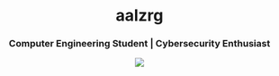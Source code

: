 
<h1 align="center">aalzrg</h1>
<h3 align="center">Computer Engineering Student | Cybersecurity Enthusiast</h3>


<p align="center">
<a href="https://x.com/0xlzrg" target="blank"><img align="center" src="<script src="https://raw.githubusercontent.com/CLorant/readme-social-icons/refs/heads/main/medium/filled/twitter-x.svg" /></a>
</p>
